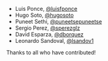 * Luis Ponce, [@luisfponce](https://github.com/luisfponce)
* Hugo Soto, [@hugosoto](https://github.com/hugosoto)
* Puneet Sethi, [@puneetsepuneetse](https://github.com/puneetse)
* Sergio Perez, [@sperezglz](https://github.com/sperezglz)
* David Esparza, [@dborquez](https://github.com/dborquez)
* Leonardo Sandoval, [@lsandov1](https://github.com/lsandov1)

Thanks to all who have contributed!
